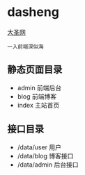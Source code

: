 # dasheng
[大圣网](http://59.110.143.111)


`一入前端深似海`
    

## 静态页面目录
- admin  前端后台
- blog 前端博客
- index 主站首页

## 接口目录
- /data/user  用户
- /data/blog  博客接口
- /data/admin  后台接口